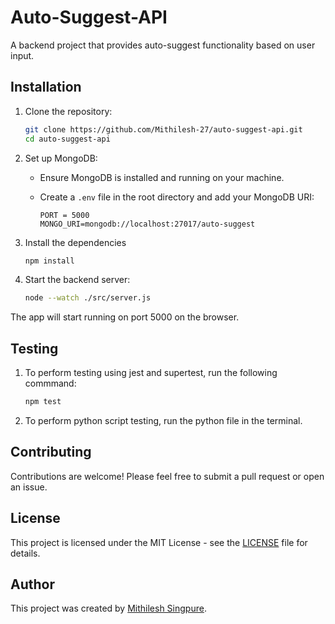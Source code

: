 
# Auto-Suggest-API

A backend project that provides auto-suggest functionality based on user input.


## Installation

1. Clone the repository:

    ```bash
    git clone https://github.com/Mithilesh-27/auto-suggest-api.git
    cd auto-suggest-api
    ```
2. Set up MongoDB:
    - Ensure MongoDB is installed and running on your machine.
    - Create a `.env` file in the root directory and add your MongoDB URI:

        ```
        PORT = 5000
        MONGO_URI=mongodb://localhost:27017/auto-suggest
        ```
3. Install the dependencies

    ```bash
    npm install
    ```
4. Start the backend server:

    ```bash
    node --watch ./src/server.js
    ```

The app will start running on port 5000 on the browser.

## Testing
1. To perform testing using jest and supertest, run the following commmand:

    ```bash
    npm test
    ```

2. To perform python script testing, run the python file in the terminal.

## Contributing

Contributions are welcome! Please feel free to submit a pull request or open an issue.

## License

This project is licensed under the MIT License - see the [LICENSE](LICENSE) file for details.

## Author

This project was created by [Mithilesh Singpure](https://github.com/Mithilesh-27).